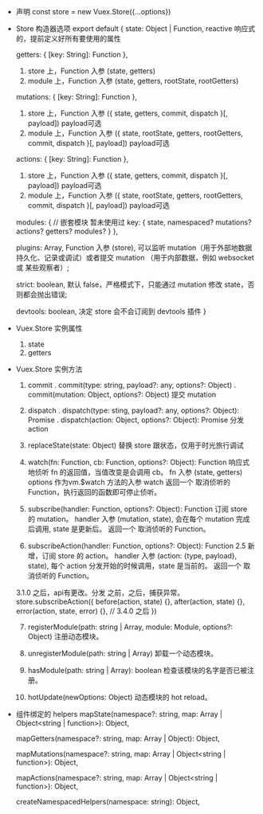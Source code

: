 * 声明
const store = new Vuex.Store({...options})

* Store 构造器选项
export default {
  state: Object | Function,
  reactive 响应式的，提前定义好所有要使用的属性

  getters: { [key: String]: Function },
  1. store 上，Function 入参 (state, getters)
  2. module 上，Function 入参 (state, getters, rootState, rootGetters)

  mutations: { [key: String]: Function },
  1. store 上，Function 入参 ({ state, getters, commit, dispatch }[, payload]) payload可选
  2. module 上，Function 入参 ({ state, rootState, getters, rootGetters, commit, dispatch }[, payload]) payload可选

  actions: { [key: String]: Function },
  1. store 上，Function 入参 ({ state, getters, commit, dispatch }[, payload]) payload可选
  2. module 上，Function 入参 ({ state, rootState, getters, rootGetters, commit, dispatch }[, payload]) payload可选

  modules: { // 嵌套模块 暂未使用过
    key: {
      state,
      namespaced?
      mutations?
      actions?
      getters?
      modules?
    }
  },

  plugins: Array<Function>,
  Function 入参 (store), 可以监听 mutation（用于外部地数据持久化、记录或调试）或者提交 mutation （用于内部数据，例如 websocket 或 某些观察者）;

  strict: boolean,
  默认 false，严格模式下，只能通过 mutation 修改 state，否则都会抛出错误;

  devtools: boolean,
  决定 store 会不会订阅到 devtools 插件
}

* Vuex.Store 实例属性
  1. state
  2. getters

* Vuex.Store 实例方法
  1. commit
  . commit(type: string, payload?: any, options?: Object)
  . commit(mutation: Object, options?: Object)
  提交 mutation

  2. dispatch
  . dispatch(type: sting, payload?: any, options?: Object): Promise<any>
  . dispatch(action: Object, options?: Object): Promise<any>
  分发 action

  3. replaceState(state: Object)
  替换 store 跟状态，仅用于时光旅行调试

  4. watch(fn: Function, cb: Function, options?: Object): Function
  响应式地侦听 fn 的返回值，当值改变是会调用 cb。
  fn 入参 (state, getters)
  options 作为vm.$watch 方法的入参
  watch 返回一个 取消侦听的 Function，执行返回的函数即可停止侦听。

  5. subscribe(handler: Function, options?: Object): Function
  订阅 store 的 mutation。
  handler 入参 (mutation, state), 会在每个 mutation 完成后调用, state 是更新后。
  返回一个 取消侦听的 Function。

  6. subscribeAction(handler: Function, options?: Object): Function
  2.5 新增，订阅 store 的 action。
  handler 入参 (action: {type, payload}, state), 每个 action 分发开始的时候调用，state 是当前的。
  返回一个 取消侦听的 Function。

  3.1.0 之后，api有更改。分发 之前，之后，捕获异常。
  store.subscribeAction({
    before(action, state) {},
    after(action, state) {},
    error(action, state, error) {}, // 3.4.0 之后
  })

  7. registerModule(path: string | Array<string>, module: Module, options?: Object)
  注册动态模块。

  8. unregisterModule(path: string | Array<string>)
  卸载一个动态模块。

  9. hasModule(path: string | Array<string>): boolean
  检查该模块的名字是否已被注册。

  10. hotUpdate(newOptions: Object)
  动态模块的 hot reload。

* 组件绑定的 helpers
  mapState(namespace?: string, map: Array<string> | Object<string | function>): Object,

  mapGetters(namespace?: string, map: Array<string> | Object<string>): Object,

  mapMutations(namespace?: string, map: Array<string> | Object<string | function>): Object,

  mapActions(namespace?: string, map: Array<string> | Object<string | function>): Object,

  createNamespacedHelpers(namespace: string): Object,

